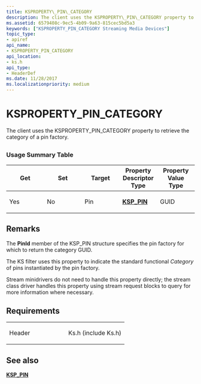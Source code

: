 ```yaml
---
title: KSPROPERTY\_PIN\_CATEGORY
description: The client uses the KSPROPERTY\_PIN\_CATEGORY property to retrieve the category of a pin factory.
ms.assetid: 6579408c-9ec5-4b09-9a63-815cec5bd5a3
keywords: ["KSPROPERTY_PIN_CATEGORY Streaming Media Devices"]
topic_type:
- apiref
api_name:
- KSPROPERTY_PIN_CATEGORY
api_location:
- ks.h
api_type:
- HeaderDef
ms.date: 11/28/2017
ms.localizationpriority: medium
---
```


# KSPROPERTY\_PIN\_CATEGORY


The client uses the KSPROPERTY\_PIN\_CATEGORY property to retrieve the category of a pin factory.

## <span id="ddk_ksproperty_pin_category_ks"></span><span id="DDK_KSPROPERTY_PIN_CATEGORY_KS"></span>


### Usage Summary Table

<table>
<colgroup>
<col width="20%" />
<col width="20%" />
<col width="20%" />
<col width="20%" />
<col width="20%" />
</colgroup>
<thead>
<tr class="header">
<th>Get</th>
<th>Set</th>
<th>Target</th>
<th>Property Descriptor Type</th>
<th>Property Value Type</th>
</tr>
</thead>
<tbody>
<tr class="odd">
<td><p>Yes</p></td>
<td><p>No</p></td>
<td><p>Pin</p></td>
<td><p><a href="https://docs.microsoft.com/windows-hardware/drivers/ddi/ks/ns-ks-ksp_pin" data-raw-source="[&lt;strong&gt;KSP_PIN&lt;/strong&gt;](https://docs.microsoft.com/windows-hardware/drivers/ddi/ks/ns-ks-ksp_pin)"><strong>KSP_PIN</strong></a></p></td>
<td><p>GUID</p></td>
</tr>
</tbody>
</table>

 

Remarks
-------

The **PinId** member of the KSP\_PIN structure specifies the pin factory for which to return the category GUID.

The KS filter uses this property to indicate the standard functional *Category* of pins instantiated by the pin factory.

Stream minidrivers do not need to handle this property directly; the stream class driver handles this property using stream request blocks to query for more information where necessary.

Requirements
------------

<table>
<colgroup>
<col width="50%" />
<col width="50%" />
</colgroup>
<tbody>
<tr class="odd">
<td><p>Header</p></td>
<td>Ks.h (include Ks.h)</td>
</tr>
</tbody>
</table>

## See also


[**KSP\_PIN**](https://docs.microsoft.com/windows-hardware/drivers/ddi/ks/ns-ks-ksp_pin)

 

 






